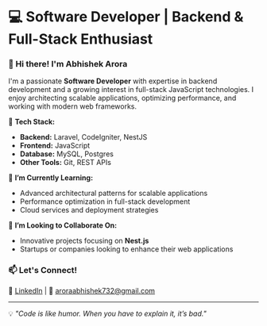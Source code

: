 # 💻 Software Developer | Backend & Full-Stack Enthusiast  

### 👋 Hi there! I'm Abhishek Arora 

I'm a passionate **Software Developer** with expertise in backend development and a growing interest in full-stack JavaScript technologies. I enjoy architecting scalable applications, optimizing performance, and working with modern web frameworks.  

🚀 **Tech Stack:**  
- **Backend:** Laravel, CodeIgniter, NestJS  
- **Frontend:** JavaScript
- **Database:** MySQL, Postgres  
- **Other Tools:** Git, REST APIs  

🌱 **I’m Currently Learning:**  
- Advanced architectural patterns for scalable applications  
- Performance optimization in full-stack development  
- Cloud services and deployment strategies  

💞️ **I’m Looking to Collaborate On:**  
- Innovative projects focusing on **Nest.js**   
- Startups or companies looking to enhance their web applications  

### 📫 Let's Connect!  
🔗 [LinkedIn](www.linkedin.com/in/abhishek-arora-818942221) |  📧 aroraabhishek732@gmail.com  

---

💡 *"Code is like humor. When you have to explain it, it’s bad."*          
